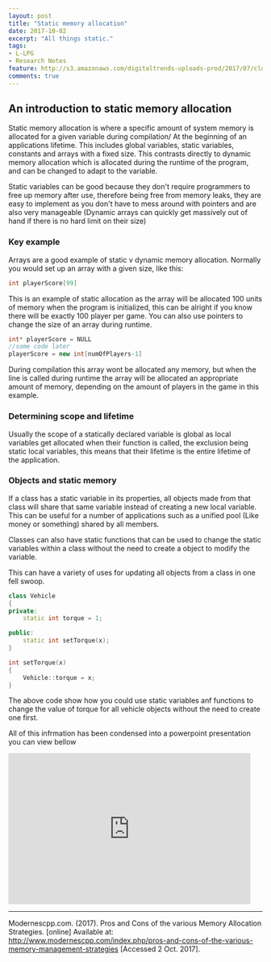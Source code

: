 ```yaml
---
layout: post
title: "Static memory allocation"
date: 2017-10-02
excerpt: "All things static."
tags:
- L-LPG
- Research Notes
feature: http://s3.amazonaws.com/digitaltrends-uploads-prod/2017/07/close-up-computer-ram.jpg
comments: true
---
```

## An introduction to static memory allocation
Static memory allocation is where a specific amount of system memory is allocated for a given variable during compilation/
At the beginning of an applications lifetime.
This includes global variables, static variables, constants and arrays with a fixed size.
This contrasts directly to dynamic memory allocation which is allocated during the runtime of the program,
and can be changed to adapt to the variable.

Static variables can be good because they don't require programmers to free up memory after use, therefore being free
from memory leaks, they are easy to implement as you don't have to mess around with pointers
and are also very manageable (Dynamic arrays can quickly get massively out of hand if there is no hard limit on their size)

### Key example
Arrays are a good example of static v dynamic memory allocation.
Normally you would set up an array with a given size, like this:
```C++
int playerScore[99]
```
This is an example of static allocation as the array will be allocated 100 units of memory when the program is initialized,
this can be alright if you know there will be exactly 100 player per game.
You can also use pointers to change the size of an array during runtime.
```C++
int* playerScore = NULL
//some code later
playerScore = new int[numOfPlayers-1]
```
During compilation this array wont be allocated any memory, but when the line is called during runtime the array will be
allocated an appropriate amount of memory, depending on the amount of players in the game in this example.

### Determining scope and lifetime
Usually the scope of a statically declared variable is global as local variables get allocated when their function is called,
the exclusion being static local variables, this means that their lifetime is the entire lifetime of the application.

### Objects and static memory
If a class has a static variable in its properties, all objects made from that class will share that same variable
instead of creating a new local variable. This can be useful for a number of applications such as a unified pool
(Like money or something) shared by all members.

Classes can also have static functions that can be used to change the static variables within a class without the need
to create a object to modify the variable.

This can have a variety of uses for updating all objects from a class in one fell swoop.

```C++
class Vehicle
{
private:
    static int torque = 1;

public:
    static int setTorque(x);
}

int setTorque(x)
{
    Vehicle::torque = x;
}
```

The above code show how you could use static variables anf functions to change the value of torque for all vehicle objects without the need to create one first.

All of this infrmation has been condensed into a powerpoint presentation you can view bellow

<iframe src="https://docs.google.com/presentation/d/e/2PACX-1vQAgt88gUVj_gQp0Yj1r2Bbm3pmkVLZm7LN0wOl60xxqzQAzlNQOqmj2UaXbKW2wp9D2hXyBmujMb7r/embed?start=false&loop=false&delayms=3000" frameborder="0" width="480" height="299" allowfullscreen="true" mozallowfullscreen="true" webkitallowfullscreen="true"></iframe>

---

Modernescpp.com. (2017). Pros and Cons of the various Memory Allocation Strategies. [online] Available at: http://www.modernescpp.com/index.php/pros-and-cons-of-the-various-memory-management-strategies [Accessed 2 Oct. 2017].
